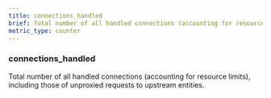 ```yaml
---
title: connections_handled
brief: Total number of all handled connections (accounting for resource limits).
metric_type: counter
---
```

### connections_handled

Total number of all handled connections (accounting for resource limits), including those of unproxied requests to
upstream entities.
